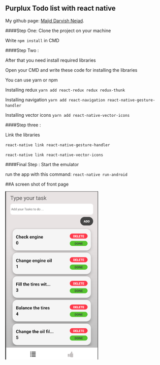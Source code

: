 ## Purplux Todo list with react native

My github page: [Majid Darvish Nejad](https://github.com/majidux).

####Step One:
 Clone the project on your machine
 
Write `npm install` in CMD

####Step Two : 

After that you need install required libraries

Open your CMD and write these code for installing the libraries

You can use yarn or npm 

Installing redux
`yarn add react-redux redux redux-thunk`

Installing navigation
`yarn add react-navigation react-native-gesture-handler`

Installing vector icons
`yarn add react-native-vector-icons`

####Step three :

Link the libraries 

`react-native link react-native-gesture-handler`

`react-native link react-native-vector-icons`

####Final Step :
Start the emulator
 
 run the app with this command: `react-native run-android` 
 
##A screen shot of front page

![alt text](./src/Assets/image/screenshot.png)
